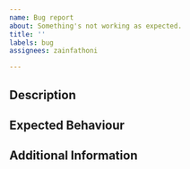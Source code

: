 ```yaml
---
name: Bug report
about: Something's not working as expected.
title: ''
labels: bug
assignees: zainfathoni

---
```


## Description

<!-- Describe the issue that you're seeing. -->

## Expected Behaviour

<!-- What should've happened? -->

## Additional Information

<!-- (Optional) Any additional info that you think might come in handy for debugging. -->
